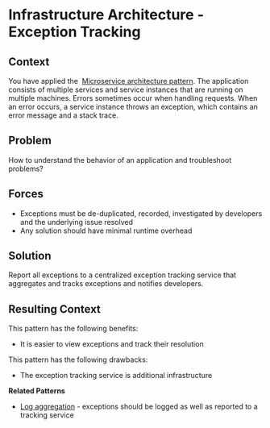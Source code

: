 [comment]: [Architecture](ReadMe.MD)

Infrastructure Architecture - Exception Tracking
==============================================
 
Context
-------

You have applied the  [Microservice architecture
pattern](https://microservices.io/patterns/microservices.html).
The application consists of multiple services and service instances that
are running on multiple machines. Errors sometimes occur when handling
requests. When an error occurs, a service instance throws an exception,
which contains an error message and a stack trace.

Problem
-------

How to understand the behavior of an application and troubleshoot
problems?

Forces
------

-   Exceptions must be de-duplicated, recorded, investigated by
    developers and the underlying issue resolved
-   Any solution should have minimal runtime overhead

Solution
--------

Report all exceptions to a centralized exception tracking service that
aggregates and tracks exceptions and notifies developers.

Resulting Context
-----------------

This pattern has the following benefits:

-   It is easier to view exceptions and track their resolution

This pattern has the following drawbacks:

-   The exception tracking service is additional infrastructure

**Related Patterns**

-   [Log aggregation](https://microservices.io/patterns/observability/application-logging.html) -
    exceptions should be logged as well as reported to a tracking
    service
